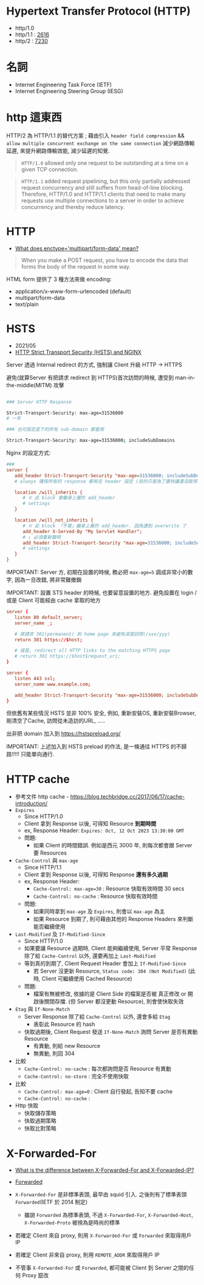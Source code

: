 
# Hypertext Transfer Protocol (HTTP)

* http/1.0
* http/1.1 : [2616](https://tools.ietf.org/html/rfc2616)
* http/2   : [7230](https://tools.ietf.org/html/rfc7230)


# 名詞

* Internet Engineering Task Force (IETF)
* Internet Engineering Steering Group (IESG)


# http 這東西

HTTP/2 為 HTTP/1.1 的替代方案 ; 藉由引入 `header field compression` && `allow multiple concurrent exchange on the same connection` 減少網路傳輸延遲, 來提升網路傳輸效能, 減少延遲的知覺.

> `HTTP/1.0` allowed only one request to be outstanding at a time on a given TCP connection.

> `HTTP/1.1` added request pipelining, 
> but this only partially addressed request concurrency and still
> suffers from head-of-line blocking.  Therefore, HTTP/1.0 and HTTP/1.1
> clients that need to make many requests use multiple connections to a
> server in order to achieve concurrency and thereby reduce latency.


# HTTP

* [What does enctype='multipart/form-data' mean?](https://stackoverflow.com/questions/4526273/what-does-enctype-multipart-form-data-mean)

> When you make a POST request, you have to encode the data that forms the body of the request in some way.

HTML form 提供了 3 種方法來做 encoding:

* application/x-www-form-urlencoded (default)
* multipart/form-data
* text/plain


# HSTS

* 2021/05
* [HTTP Strict Transport Security (HSTS) and NGINX](https://www.nginx.com/blog/http-strict-transport-security-hsts-and-nginx/)

Server 透過 Internal redirect 的方式, 強制讓 Client 升級 HTTP -> HTTPS

避免(就算Server 有把請求 redirect 到 HTTPS)首次訪問的時候, 遭受到 man-in-the-middle(MITM) 攻擊

```bash

### Server HTTP Response

Strict-Transport-Security: max-age=31536000
# 一年

### 也可設定底下的所有 sub-domain 都套用

Strict-Transport-Security: max-age=31536000; includeSubDomains
```

Nginx 的設定方式:

```ini
### 
server {
   add_header Strict-Transport-Security "max-age=31536000; includeSubDomains" always;
   # always 確保所有的 response 都有在 header 設定 (目的只是為了盡快讓還沒取得此 header 的 client 盡早套用)

   location /will_inherits {
      # ※ 此 block 會繼承上層的 add_header
      # settings
   }

   location /will_not_inherits {
      # ※ 此 block 「不會」繼承上層的 add_header. 因為遭到 overwrite 了
      add_header X-Served-By "My Servlet Handler";
      # ↓ 必須重新聲明
      add_header Strict-Transport-Security "max-age=31536000; includeSubDomains" always;
      # settings
   }
}
```

IMPORTANT: Server 方, 初期在設置的時候, 務必把 `max-age=5` 調成非常小的數字, 因為一旦改錯, 將非常難撤銷

IMPORTANT: 設置 STS header 的時候, 也要留意設置的地方. 避免設置在 login / 或是 Client 可能經由 cache 拿取的地方

```conf
server {
   listen 80 default_server;
   server_name _;

   # 將請求 301(permanent) 到 home page 來避免深度訪問(/xxx/yyy)
   return 301 https://$host;

   # 或是, redirect all HTTP links to the matching HTTPS page 
   # return 301 https://$host$request_uri;
}

server {
   listen 443 ssl;
   server_name www.example.com;

   add_header Strict-Transport-Security "max-age=31536000; includeSubDomains" always;
}
```

但依舊有某些情況 HSTS 並非 100% 安全, 例如, 重新安裝OS, 重新安裝Browser, 剛清空了Cache, 訪問從未造訪的URL, .....

出非把 domain 加入到 https://hstspreload.org/

IMPORTANT: 上述加入到 HSTS preload 的作法, 是一條通往 HTTPS 的不歸路!!!!! 只能單向通行.


# HTTP cache

- 參考文件 http cache - https://blog.techbridge.cc/2017/06/17/cache-introduction/
- `Expires`
   - Since HTTP/1.0
   - Client 拿到 Response 以後, 可得知 Resource **到期時間**
   - ex, Response Header: `Expires: Oct, 12 Oct 2023 13:30:00 GMT`
   - 問題:
      - 如果 Client 的時間錯誤. 例如是西元 3000 年, 則每次都會跟 Server 要 Resources
- `Cache-Control` 與 `max-age`
   - Since HTTP/1.1
   - Client 拿到 Response 以後, 可得知 Response **還有多久過期**
   - ex, Response Header: 
      - `Cache-Control: max-age=30` : Resource 快取有效時間 30 secs
      - `Cache-Control: no-cache`   : Resource 快取有效時間 
   - 問題:
      - 如果同時拿到 `max-age` 及 `Expires`, 則會以 `max-age` 為主
      - 如果 Resource 到期了, 則可藉由其他的 Response Headers 來判斷能否繼續使用
- `Last-Modified` 及 `If-Modified-Since`
   - Since HTTP/1.0
   - 如果要讓 Resource 過期時, Client 能夠繼續使用, Server 平常 Response 除了給 `Cache-Control` 以外, 還要再加上 `Last-Modified`
   - 等到真的到期了, Client Request Header 會加上 `If-Modified-Since`
      - 若 Server 沒更新 Resource, `Status code: 304 (Not Modified)` (此時, Client 可繼續使用 Cached Resource)
   - 問題:
      - 檔案有無被修改, 依據的是 Client Side 的檔案是否被 真正修改 or 開啟後關閉存擋. (但 Server 都沒更動 Resource), 則會使快取失效
- `Etag` 與 `If-None-Match`
   - Server Response 除了給 `Cache-Control` 以外, 還會多給 `Etag`
      - 表彰此 Resource 的 hash
   - 快取過期後, Client Request 發送 `If-None-Match` 詢問 Server 是否有異動 Resource
      - 有異動, 則給 new Resource
      - 無異動, 則回 304
- 比較
   - `Cache-Control: no-cache`  : 每次都詢問是否 Resource 有異動
   - `Cache-Control: no-store`  : 完全不使用快取
- 比較
   - `Cache-Control: max-age=0` : Client 自行發起, 告知不要 cache
   - `Cache-Control: no-cache`  : 
- Http 快取
   - 快取儲存策略
   - 快取過期策略
   - 快取比對策略


# X-Forwarded-For

- [What is the difference between X-Forwarded-For and X-Forwarded-IP?](https://stackoverflow.com/questions/19366090/what-is-the-difference-between-x-forwarded-for-and-x-forwarded-ip)
- [Forwarded](https://developer.mozilla.org/en-US/docs/Web/HTTP/Headers/Forwarded#browser_compatibility)

- `X-Forwarded-For` 是非標準表頭, 最早由 squid 引入. 之後則有了標準表頭 `Forwarded`(IETF 於 2014 制定)
   - 雖說 `Forwarded` 為標準表頭, 不過 `X-Forwarded-For`, `X-Forwarded-Host`, `X-Forwarded-Proto` 被視為是時尚的標準
- 若確定 Client 來自 proxy, 則用 `X-Forwarded-For` 或 `Forwarded` 來取得用戶 IP
- 若確定 Client 非來自 proxy, 則用 `REMOTE_ADDR` 來取得用戶 IP
- 不管事 `X-Forwarded-For` 或 `Forwarded`, 都可能被 Client 到 Server 之間的任何 Proxy 竄改